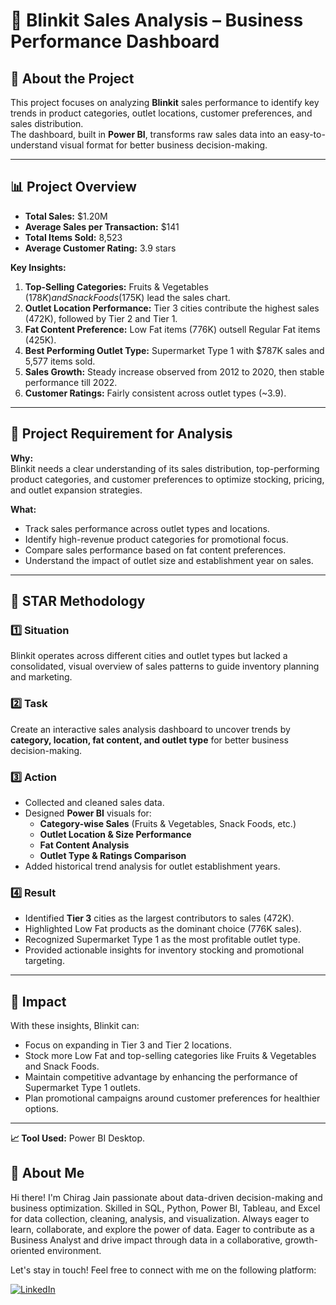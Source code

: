 # 🛒 Blinkit Sales Analysis – Business Performance Dashboard

## 📌 About the Project
This project focuses on analyzing **Blinkit** sales performance to identify key trends in product categories, outlet locations, customer preferences, and sales distribution.  
The dashboard, built in **Power BI**, transforms raw sales data into an easy-to-understand visual format for better business decision-making.

---

## 📊 Project Overview
- **Total Sales:** $1.20M  
- **Average Sales per Transaction:** $141  
- **Total Items Sold:** 8,523  
- **Average Customer Rating:** 3.9 stars  

**Key Insights:**
1. **Top-Selling Categories:** Fruits & Vegetables ($178K) and Snack Foods ($175K) lead the sales chart.  
2. **Outlet Location Performance:** Tier 3 cities contribute the highest sales (472K), followed by Tier 2 and Tier 1.  
3. **Fat Content Preference:** Low Fat items (776K) outsell Regular Fat items (425K).  
4. **Best Performing Outlet Type:** Supermarket Type 1 with $787K sales and 5,577 items sold.  
5. **Sales Growth:** Steady increase observed from 2012 to 2020, then stable performance till 2022.  
6. **Customer Ratings:** Fairly consistent across outlet types (~3.9).  

---

## 📌 Project Requirement for Analysis
**Why:**  
Blinkit needs a clear understanding of its sales distribution, top-performing product categories, and customer preferences to optimize stocking, pricing, and outlet expansion strategies.  

**What:**  
- Track sales performance across outlet types and locations.  
- Identify high-revenue product categories for promotional focus.  
- Compare sales performance based on fat content preferences.  
- Understand the impact of outlet size and establishment year on sales.

---

## 📝 STAR Methodology

### 1️⃣ Situation
Blinkit operates across different cities and outlet types but lacked a consolidated, visual overview of sales patterns to guide inventory planning and marketing.

### 2️⃣ Task
Create an interactive sales analysis dashboard to uncover trends by **category, location, fat content, and outlet type** for better business decision-making.

### 3️⃣ Action
- Collected and cleaned sales data.  
- Designed **Power BI** visuals for:
  - **Category-wise Sales** (Fruits & Vegetables, Snack Foods, etc.)  
  - **Outlet Location & Size Performance**  
  - **Fat Content Analysis**  
  - **Outlet Type & Ratings Comparison**  
- Added historical trend analysis for outlet establishment years.  

### 4️⃣ Result
- Identified **Tier 3** cities as the largest contributors to sales (472K).  
- Highlighted Low Fat products as the dominant choice (776K sales).  
- Recognized Supermarket Type 1 as the most profitable outlet type.  
- Provided actionable insights for inventory stocking and promotional targeting.  

---

## 📌 Impact
With these insights, Blinkit can:  
- Focus on expanding in Tier 3 and Tier 2 locations.  
- Stock more Low Fat and top-selling categories like Fruits & Vegetables and Snack Foods.  
- Maintain competitive advantage by enhancing the performance of Supermarket Type 1 outlets.  
- Plan promotional campaigns around customer preferences for healthier options.

---

 
**📈 Tool Used:** Power BI Desktop.  


## 🌟 About Me

Hi there! I'm Chirag Jain passionate about data-driven decision-making and business optimization. 
Skilled in SQL, Python, Power BI, Tableau, and Excel for data collection, cleaning, analysis, and visualization.
Always eager to learn, collaborate, and explore the power of data.
Eager to contribute as a Business Analyst and drive impact through data in a collaborative, growth-oriented environment.

Let's stay in touch! Feel free to connect with me on the following platform:

[![LinkedIn](https://img.shields.io/badge/LinkedIn-0077B5?style=for-the-badge&logo=linkedin&logoColor=white)](https://www.linkedin.com/in/chirag-jain-998117295/)
